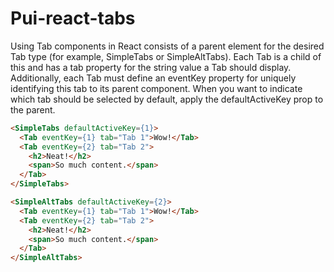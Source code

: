 # Pui-react-tabs

Using Tab components in React consists of a parent element for the desired Tab type (for example, SimpleTabs or SimpleAltTabs). Each Tab is a child of this and has a tab property for the string value a Tab should display. Additionally, each Tab must define an eventKey property for uniquely identifying this tab to its parent component. When you want to indicate which tab should be selected by default, apply the defaultActiveKey prop to the parent.

```html
<SimpleTabs defaultActiveKey={1}>
  <Tab eventKey={1} tab="Tab 1">Wow!</Tab>
  <Tab eventKey={2} tab="Tab 2">
    <h2>Neat!</h2>
    <span>So much content.</span>
  </Tab>
</SimpleTabs>

<SimpleAltTabs defaultActiveKey={2}>
  <Tab eventKey={1} tab="Tab 1">Wow!</Tab>
  <Tab eventKey={2} tab="Tab 2">
    <h2>Neat!</h2>
    <span>So much content.</span>
  </Tab>
</SimpleAltTabs>
```